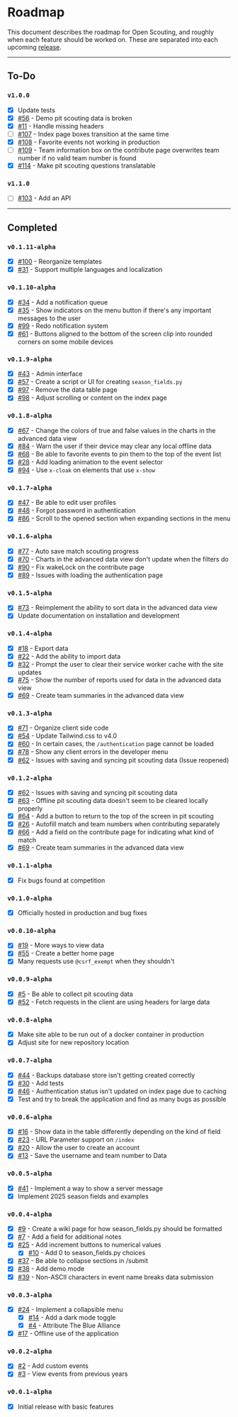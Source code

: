 # Roadmap
This document describes the roadmap for Open Scouting, and roughly when each feature should be worked on. These are separated into each upcoming [release](https://github.com/FRC-Team3484/open-scouting/releases).

---

## To-Do
### `v1.0.0`
- [x] Update tests
- [x] [#56](https://github.com/FRC-Team3484/open-scouting/issues/56) - Demo pit scouting data is broken
- [x] [#11](https://github.com/FRC-Team3484/open-scouting/issues/11) - Handle missing headers
- [ ] [#107](https://github.com/FRC-Team3484/open-scouting/issues/107) - Index page boxes transition at the same time
- [x] [#108](https://github.com/FRC-Team3484/open-scouting/issues/108) - Favorite events not working in production
- [ ] [#109](https://github.com/FRC-Team3484/open-scouting/issues/109) - Team information box on the contribute page overwrites team number if no valid team number is found
- [x] [#114](https://github.com/FRC-Team3484/open-scouting/issues/114) - Make pit scouting questions translatable

### `v1.1.0`
- [ ] [#103](https://github.com/FRC-Team3484/open-scouting/issues/103) - Add an API

---
## Completed
### `v0.1.11-alpha`
- [x] [#100](https://github.com/FRC-Team3484/open-scouting/issues/100) - Reorganize templates
- [x] [#31](https://github.com/FRC-Team3484/open-scouting/issues/31) - Support multiple languages and localization

### `v0.1.10-alpha`
- [x] [#34](https://github.com/FRC-Team3484/open-scouting/issues/34) - Add a notification queue
- [x] [#35](https://github.com/FRC-Team3484/open-scouting/issues/35) - Show indicators on the menu button if there's any important messages to the user
- [x] [#99](https://github.com/FRC-Team3484/open-scouting/issues/99) - Redo notification system
- [x] [#61](https://github.com/FRC-Team3484/open-scouting/issues/61) - Buttons aligned to the bottom of the screen clip into rounded corners on some mobile devices

### `v0.1.9-alpha`
- [x] [#43](https://github.com/FRC-Team3484/open-scouting/issues/43) - Admin interface
- [x] [#57](https://github.com/FRC-Team3484/open-scouting/issues/57) - Create a script or UI for creating `season_fields.py`
- [x] [#97](https://github.com/FRC-Team3484/open-scouting/issues/97) - Remove the data table page
- [x] [#98](https://github.com/FRC-Team3484/open-scouting/issues/98) - Adjust scrolling or content on the index page

### `v0.1.8-alpha`
- [x] [#67](https://github.com/FRC-Team3484/open-scouting/issues/67) - Change the colors of true and false values in the charts in the advanced data view
- [x] [#84](https://github.com/FRC-Team3484/open-scouting/issues/84) - Warn the user if their device may clear any local offline data
- [x] [#68](https://github.com/FRC-Team3484/open-scouting/issues/68) - Be able to favorite events to pin them to the top of the event list
- [x] [#28](https://github.com/FRC-Team3484/open-scouting/issues/28) - Add loading animation to the event selector
- [x] [#94](https://github.com/FRC-Team3484/open-scouting/issues/94) - Use `x-cloak` on elements that use `x-show`

### `v0.1.7-alpha`
- [x] [#47](https://github.com/FRC-Team3484/open-scouting/issues/47) - Be able to edit user profiles
- [x] [#48](https://github.com/FRC-Team3484/open-scouting/issues/48) - Forgot password in authentication
- [x] [#86](https://github.com/FRC-Team3484/open-scouting/issues/86) - Scroll to the opened section when expanding sections in the menu

### `v0.1.6-alpha`
- [x] [#77](https://github.com/FRC-Team3484/open-scouting/issues/77) - Auto save match scouting progress
- [x] [#70](https://github.com/FRC-Team3484/open-scouting/issues/70) - Charts in the advanced data view don't update when the filters do
- [x] [#90](https://github.com/FRC-Team3484/open-scouting/issues/90) - Fix wakeLock on the contribute page
- [x] [#89](https://github.com/FRC-Team3484/open-scouting/issues/89) - Issues with loading the authentication page

### `v0.1.5-alpha`
- [x] [#73](https://github.com/FRC-Team3484/open-scouting/issues/73) - Reimplement the ability to sort data in the advanced data view
- [x] Update documentation on installation and development

### `v0.1.4-alpha`
- [x] [#18](https://github.com/FRC-Team3484/open-scouting/issues/18) - Export data
- [x] [#22](https://github.com/FRC-Team3484/open-scouting/issues/22) - Add the ability to import data
- [x] [#32](https://github.com/FRC-Team3484/open-scouting/issues/32) - Prompt the user to clear their service worker cache with the site updates
- [x] [#75](https://github.com/FRC-Team3484/open-scouting/issues/75) - Show the number of reports used for data in the advanced data view
- [x] [#69](https://github.com/FRC-Team3484/open-scouting/issues/69) - Create team summaries in the advanced data view

### `v0.1.3-alpha`
- [x] [#71](https://github.com/FRC-Team3484/open-scouting/issues/71) - Organize client side code
- [x] [#54](https://github.com/FRC-Team3484/open-scouting/issues/54) - Update Tailwind.css to v4.0
- [x] [#60](https://github.com/FRC-Team3484/open-scouting/issues/60) - In certain cases, the `/authentication` page cannot be loaded
- [x] [#78](https://github.com/FRC-Team3484/open-scouting/issues/78) - Show any client errors in the developer menu
- [x] [#62](https://github.com/FRC-Team3484/open-scouting/issues/62) - Issues with saving and syncing pit scouting data (Issue reopened)

### `v0.1.2-alpha`
- [x] [#62](https://github.com/FRC-Team3484/open-scouting/issues/62) - Issues with saving and syncing pit scouting data
- [x] [#63](https://github.com/FRC-Team3484/open-scouting/issues/63) - Offline pit scouting data doesn't seem to be cleared locally properly
- [x] [#64](https://github.com/FRC-Team3484/open-scouting/issues/64) - Add a button to return to the top of the screen in pit scouting
- [x] [#26](https://github.com/FRC-Team3484/open-scouting/issues/26) - Autofill match and team numbers when contributing separately
- [x] [#66](https://github.com/FRC-Team3484/open-scouting/issues/66) - Add a field on the contribute page for indicating what kind of match
- [x] [#69](https://github.com/FRC-Team3484/open-scouting/issues/69) - Create team summaries in the advanced data view

### `v0.1.1-alpha`
- [x] Fix bugs found at competition

### `v0.1.0-alpha`
- [x] Officially hosted in production and bug fixes

### `v0.0.10-alpha`
- [x] [#19](https://github.com/FRC-Team3484/open-scouting/issues/19) - More ways to view data
- [x] [#55](https://github.com/FRC-Team3484/open-scouting/issues/55) - Create a better home page
- [x] Many requests use `@csrf_exempt` when they shouldn't

### `v0.0.9-alpha`
- [x] [#5](https://github.com/FRC-Team3484/open-scouting/issues/5) - Be able to collect pit scouting data
- [x] [#52](https://github.com/FRC-Team3484/open-scouting/issues/52) - Fetch requests in the client are using headers for large data

### `v0.0.8-alpha`
- [x] Make site able to be run out of a docker container in production
- [x] Adjust site for new repository location

### `v0.0.7-alpha`
- [x] [#44](https://github.com/FRC-Team3484/open-scouting/issues/44) - Backups database store isn't getting created correctly
- [x] [#30](https://github.com/FRC-Team3484/open-scouting/issues/30) - Add tests
- [x] [#46](https://github.com/FRC-Team3484/open-scouting/issues/46) - Authentication status isn't updated on index page due to caching
- [x] Test and try to break the application and find as many bugs as possible

### `v0.0.6-alpha`
- [x] [#16](https://github.com/FRC-Team3484/open-scouting/issues/16) - Show data in the table differently depending on the kind of field
- [x] [#23](https://github.com/FRC-Team3484/open-scouting/issues/23) - URL Parameter support on `/index`
- [x] [#20](https://github.com/FRC-Team3484/open-scouting/issues/20) - Allow the user to create an account
- [x] [#13](https://github.com/FRC-Team3484/open-scouting/issues/13) - Save the username and team number to Data

### `v0.0.5-alpha`
- [x] [#41](https://github.com/FRC-Team3484/open-scouting/issues/41) - Implement a way to show a server message
- [x] Implement 2025 season fields and examples

### `v0.0.4-alpha`
- [x] [#9](https://github.com/FRC-Team3484/open-scouting/issues/9) - Create a wiki page for how season_fields.py should be formatted
- [x] [#7](https://github.com/FRC-Team3484/open-scouting/issues/7) - Add a field for additional notes
- [x] [#25](https://github.com/FRC-Team3484/open-scouting/issues/25) - Add increment buttons to numerical values
  - [x] [#10](https://github.com/FRC-Team3484/open-scouting/issues/10) - Add 0 to season_fields.py choices
- [x] [#37](https://github.com/FRC-Team3484/open-scouting/issues/37) - Be able to collapse sections in /submit
- [x] [#38](https://github.com/FRC-Team3484/open-scouting/issues/38) - Add demo mode
- [x] [#39](https://github.com/FRC-Team3484/open-scouting/issues/39) - Non-ASCII characters in event name breaks data submission

### `v0.0.3-alpha`
- [x] [#24](https://github.com/FRC-Team3484/open-scouting/issues/24) - Implement a collapsible menu
  - [x] [#14](https://github.com/FRC-Team3484/open-scouting/issues/14) - Add a dark mode toggle
  - [x] [#4](https://github.com/FRC-Team3484/open-scouting/issues/4) - Attribute The Blue Alliance
- [x] [#17](https://github.com/FRC-Team3484/open-scouting/issues/17) - Offline use of the application

### `v0.0.2-alpha`
- [x] [#2](https://github.com/FRC-Team3484/open-scouting/issues/2) - Add custom events
- [x] [#3](https://github.com/FRC-Team3484/open-scouting/issues/3) - View events from previous years

### `v0.0.1-alpha`
- [x] Initial release with basic features